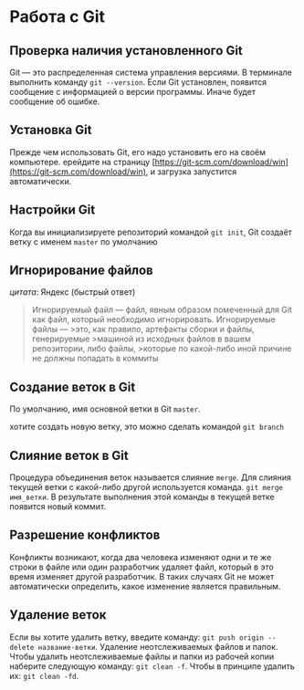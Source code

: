 # Работа с Git

## Проверка наличия установленного Git

Git — это распределенная система управления версиями.
В терминале выполнить команду ```git --version```.
Если Git установлен, появится сообщение с информацией о версии программы. Иначе будет сообщение об ошибке.

## Установка Git

Прежде чем использовать Git, его надо установить его на своём компьютере.
ерейдите на страницу [https://git-scm.com/download/win](https://git-scm.com/download/win), и загрузка запустится автоматически.

## Настройки Git

Когда вы инициализируете репозиторий командой ```git init```, Git создаёт ветку с именем ```master``` по умолчанию

## Игнорирование файлов

_цитата_:  Яндекс (быстрый ответ)

>Игнорируемый файл — файл, явным образом помеченный для Git как файл, который необходимо игнорировать. Игнорируемые файлы — >это, как правило, артефакты сборки и файлы, генерируемые >машиной из исходных файлов в вашем репозитории, либо файлы, >которые по какой-либо иной причине не должны попадать в коммиты

## Создание веток в Git

По умолчанию, имя основной ветки в Git ```master```.

хотите создать новую ветку, это можно сделать командой ```git branch``` 

## Слияние веток в Git

Процедура объединения веток называется слияние ```merge```. Для слияния текущей ветки с какой-либо другой используется команда. ```git merge имя_ветки```. В результате выполнения этой команды в текущей ветке появится новый коммит.

## Разрешение конфликтов

Конфликты возникают, когда два человека изменяют одни и те же строки в файле или один разработчик удаляет файл, который в это время изменяет другой разработчик. В таких случаях Git не может автоматически определить, какое изменение является правильным.

## Удаление веток

Если вы хотите удалить ветку, введите команду: ```git push origin --delete название-ветки```. Удаление неотслеживаемых файлов и папок. Чтобы удалить неотслеживаемые файлы и папки из рабочей копии наберите следующую команду: ```git clean -f```. Чтобы в принципе удалить их: ```git clean -fd```.
